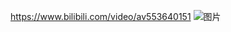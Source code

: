 https://www.bilibili.com/video/av553640151
![图片](https://user-images.githubusercontent.com/105537210/168415364-35918c2c-9f00-4681-a377-c7292fd428aa.png)
